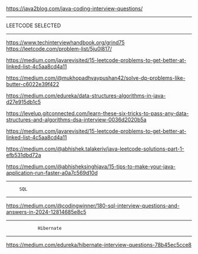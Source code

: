 https://java2blog.com/java-coding-interview-questions/


*******************************************************************************************************
LEETCODE SELECTED 
******************************************************************************************************
https://www.techinterviewhandbook.org/grind75
https://leetcode.com/problem-list/5ju0l817/


https://medium.com/javarevisited/15-leetcode-problems-to-get-better-at-linked-list-4c5aa8cd4a11

https://medium.com/@mukhopadhyaypushan42/solve-dp-problems-like-butter-c6022e39f422

https://medium.com/edureka/data-structures-algorithms-in-java-d27e915db1c5

https://levelup.gitconnected.com/learn-these-six-tricks-to-pass-any-data-structures-and-algorithms-dsa-interview-0036d2020b5a

https://medium.com/javarevisited/15-leetcode-problems-to-get-better-at-linked-list-4c5aa8cd4a11

https://medium.com/@abhishek.talakeriv/java-leetcode-solutions-part-1-efb531dbd72a

https://medium.com/@abhisheksinghjava/15-tips-to-make-your-java-application-run-faster-a0a7c569d10d



******************************************************************************************************
         SQL 
******************************************************************************************************

https://medium.com/@codingwinner/180-sql-interview-questions-and-answers-in-2024-12814685e8c5


******************************************************************************************************
                Hibernate 
******************************************************************************************************

https://medium.com/edureka/hibernate-interview-questions-78b45ec5cce8
